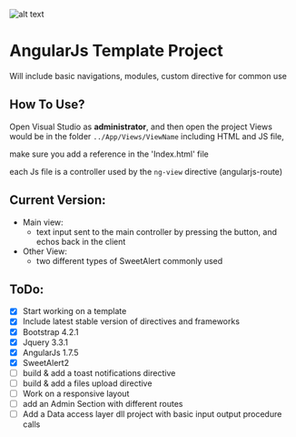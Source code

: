 ![alt text](https://cdn.iconscout.com/icon/free/png-256/angularjs-1175205.png)

# AngularJs Template Project
Will include basic navigations, modules, custom directive for common use


## How To Use?
Open Visual Studio as **administrator**,
and then open the project
Views would be in the folder `../App/Views/ViewName`
including HTML and JS file,

make sure you add a reference in the 'Index.html' file


each Js file is a controller used by the `ng-view` directive (angularjs-route)

## Current Version:
* Main view:
    * text input sent to the main controller by pressing the button, and echos back in the client
* Other View:
    * two different types of SweetAlert commonly used 

## ToDo:
- [x] Start working on a template
- [x] Include latest stable version of directives and frameworks
- [x] Bootstrap 4.2.1
- [x] Jquery 3.3.1
- [x] AngularJs 1.7.5
- [x] SweetAlert2
- [ ] build & add a toast notifications directive
- [ ] build & add a files upload directive
- [ ] Work on a responsive layout
- [ ] add an Admin Section with different routes 
- [ ] Add a Data access layer dll project with basic input output procedure calls